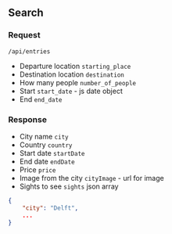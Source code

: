 ## Search
### Request 
`/api/entries`
 - Departure location `starting_place`
 - Destination location `destination`
 - How many people `number_of_people`
 - Start `start_date` - js date object
 - End `end_date`

### Response
 - City name `city`
 - Country `country`
 - Start date `startDate`
 - End date `endDate`
 - Price `price`
 - Image from the city `cityImage` - url for image
 - Sights to see `sights` json array

 ```json
 {
     "city": "Delft",
     ...
 }
 ```
